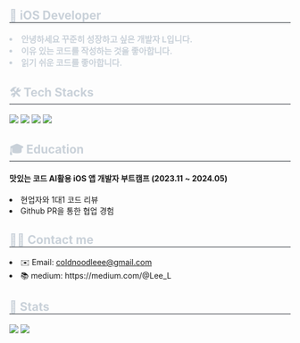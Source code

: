<div style="text-align: left;">
    <h2 style="border-bottom: 1px solid #21262d; color: #c9d1d9;"> 🍎 iOS Developer </h2>
    <div style="font-weight: 700; font-size: 15px; text-align: left; color: #c9d1d9;">
        <li>안녕하세요 꾸준히 성장하고 싶은 개발자 L입니다.</li>
        <li>이유 있는 코드를 작성하는 것을 좋아합니다.</li>
        <li>읽기 쉬운 코드를 좋아합니다.</li>
    </div>
</div>

<div style="text-align: left;">
    <h2 style="border-bottom: 1px solid #21262d; color: #c9d1d9;"> 🛠️ Tech Stacks </h2>
    <div style="margin:; text-align: left;">
        <img src="https://img.shields.io/badge/IOS-000000?style=flat-square&logo=IOS&logoColor=white">
        <img src="https://img.shields.io/badge/Swift-F05138?style=flat-square&logo=Swift&logoColor=white">
        <img src="https://img.shields.io/badge/Git-F05032?style=flat-square&logo=Git&logoColor=white">
        <img src="https://img.shields.io/badge/Github-181717?style=flat-square&logo=Github&logoColor=white">
    </div>
</div>

<div style="text-align: left;">
    <h2 style="border-bottom: 1px solid #21262d; color: #c9d1d9;"> 🎓 Education </h2>
    <h4>맛있는 코드 AI활용 iOS 앱 개발자 부트캠프 (2023.11 ~ 2024.05)</h4>
    <div>
        <li>현업자와 1대1 코드 리뷰</li>
        <li>Github PR을 통한 협업 경험</li>
    </div>
</div>

<div style="text-align: left;">
    <h2 style="border-bottom: 1px solid #21262d; color: #c9d1d9;"> 🧑‍💻 Contact me </h2>
    <li>✉️ Email: <a href="mailto:coldnoodleee@gmail.com">coldnoodleee@gmail.com</a></li>
    <li>📚 medium: https://medium.com/@Lee_L</li>
</div>

<div style="text-align: left;">
    <h2 style="border-bottom: 1px solid #21262d; color: #c9d1d9;"> 🏅 Stats </h2>
    <div style="text-align: left;">
        <img src="https://github-readme-stats.vercel.app/api?username=LeeSe0ngYe0n&bg_color=180,00000000,&title_color=000000&text_color=000000" />
        <img src="https://github-readme-stats.vercel.app/api/top-langs/?username=LeeSe0ngYe0n&layout=compact&bg_color=180,00000000,&title_color=000000&text_color=000000" />
    </div>
</div>
